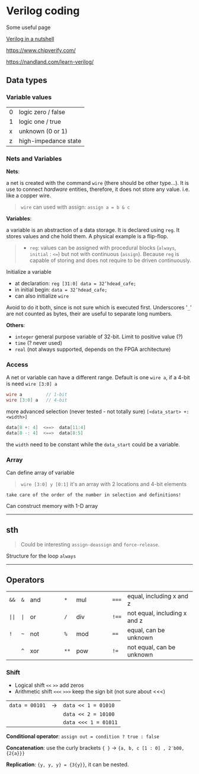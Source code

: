# Verilog coding

Some useful page

[Verilog in a nutshell](https://www.chipverify.com/verilog/verilog-in-a-nutshell)


<https://www.chipverify.com/>

<https://nandland.com/learn-verilog/>



## Data types

### Variable values

|  |                    |
|--|--------------------|
|0 |logic zero / false  |
|1 |logic one / true    |
|x |unknown (0 or 1)    |
|z |high-impedance state |


### Nets and Variables

**Nets**: 

a net is created with the command `wire` (there should be other type...). It is use to connect *hardware* entities, therefore, it does not store any value. i.e. like a copper wire.

> `wire` can used with assign: `assign a = b & c`

**Variables**:

a variable is an abstraction of a data storage. It is declared using `reg`. It stores values and che hold them. A physical example is a flip-flop.

> - `reg`: values can be assigned with procedural blocks (`always`, `initial` : `<=`) but not with continuous (`assign`). Because `reg` is capable of storing and does not require to be driven continuously.


Initialize a variable
- at declaration: `reg [31:0] data = 32’hdead_cafe;`
- in initial begin: `data = 32’hdead_cafe;`
- can also initialize `wire`

Avoid to do it both, since is not sure which is executed first. Underscores '`_`' are not counted as bytes, their are
useful to separate long numbers.


**Others**:

- `integer` general purpose variable of 32-bit. Limit to positive value (?)
- `time` (? never used)
- `real` (not always supported, depends on the FPGA architecture)


### Access

A net or variable can have a different range. Default is one `wire a`, if a 4-bit is need `wire [3:0] a`

```verilog
wire a         // 1-bit
wire [3:0] a   // 4-bit
```

more advanced selection (never tested - not totally sure) `[<data_start> +: <width>]`
```verilog
data[8 +: 4]  <==>  data[11:4]
data[8 -: 4]  <==>  data[8:5]
```

the `width` need to be constant while the `data_start` could be a variable.

### Array

Can define array of variable
> `wire [3:0] y [0:1]` it's an array with 2 locations and 4-bit elements

```{warning}
take care of the order of the number in selection and definitions!
```

Can construct memory with 1-D array

---
## sth

> Could be interesting `assign-deassign` and `force-release`.


Structure for the loop `always`


---

## Operators

|       |      |     | | | |      |     | | | |       |                           |
|-------|------|-----|-|-|-|------|-----|-|-|-|-------|-------------------------- |
|`&&`   | `&`  | and | | | | `*`  | mul | | | | `===` | equal, including x and z  |
|`\|\|` | `\|` | or  | | | | `/`  | div | | | | `!==` | not equal, including x and z |
|`!`    | `~`  | not | | | | `%`  | mod | | | | `==`  | equal, can be unknown     |
|       | `^`  | xor | | | | `**` | pow | | | | `!=`  | not equal, can be unknown |

### Shift

- Logical shift `<<` `>>` add zeros
- Arithmetic shift `<<<` `>>>` keep the sign bit (not sure about <<<)

| | | |
|-|-|-|
| `data = 00101` | $\rightarrow$ | `data << 1 = 01010`  |
|                |               | `data << 2 = 10100`  |
|                |               | `data <<< 1 = 01011` |


**Conditional operator**: `assign out = condition ? true : false`

**Concatenation**: use the curly brackets `{ }` $\rightarrow$ `{a, b, c [1 : 0] , 2′b00, {2{a}}}`

**Replication**: `{y, y, y} = {3{y}}`, it can be nested.
